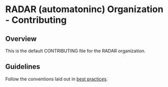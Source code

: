 <!-- Copyright 2020 RADAR, Inc. - All Rights Reserved -->
<!-- Proprietary and confidential -->

# RADAR (automatoninc) Organization - Contributing

## Overview

This is the default CONTRIBUTING file for the RADAR organization.

## Guidelines

Follow the conventions laid out in [best practices](https://github.inradar.net/best-practices/README.rst).
